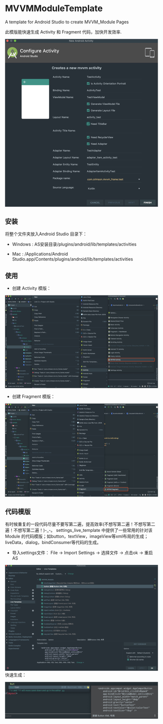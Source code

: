 # MVVMModuleTemplate
A template for Android Studio to create MVVM_Module Pages

此模版能快速生成 Activity 和 Fragment 代码，加快开发效率.
<br>

![1579248832306](https://github.com/crimson0829/MVVMModuleTemplate/blob/master/ScreenShot/1579248832306.jpg)


## 安装
将整个文件夹放入Android Studio 目录下：

* Windows : AS安装目录/plugins/android/lib/templates/activities

* Mac : /Applications/Android Studio.app/Contents/plugins/android/lib/templates/activities

## 使用
* 创建 Activity 模版：

![1579248495597](https://github.com/crimson0829/MVVMModuleTemplate/blob/master/ScreenShot/1579248495597.jpg)

* 创建 Fragment 模版：

![1579248624374](https://github.com/crimson0829/MVVMModuleTemplate/blob/master/ScreenShot/1579248624374.jpg)

## 代码模版
有时候重复的一段代码尽量不要写第二遍，提高效率(不想写第二遍！不想写第二遍！不想写第二遍！)-_-。
settings_live_template 中提供了一些常用的针对该 Module 的代码模版；如button，textView，imageView等xml布局的生成；liveData，dialog，bindConsumer等代码的生成。 

* 导入settings文件：
 File -> Import Settings -> 选择文件 -> 点击ok -> 重启AS 
 
![1579331342782](https://github.com/crimson0829/MVVMModuleTemplate/blob/master/ScreenShot/1579331342782.jpg)
<br>
快速生成：

![1579331669192](https://github.com/crimson0829/MVVMModuleTemplate/blob/master/ScreenShot/1579331669192.jpg)
<br>

 <br>
 




